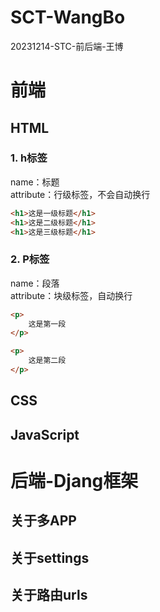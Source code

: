 # SCT-WangBo
20231214-STC-前后端-王博

# 前端
## HTML
### 1. h标签
name：标题  
attribute：行级标签，不会自动换行
```html
<h1>这是一级标题</h1>
<h1>这是二级标题</h1>
<h1>这是三级标题</h1>
```
### 2. P标签
name：段落  
attribute：块级标签，自动换行
```html
<p>
    这是第一段
</p>

<p>
    这是第二段
</p>
```
## 





## CSS

## JavaScript

# 后端-Djang框架

## 关于多APP

## 关于settings

## 关于路由urls
